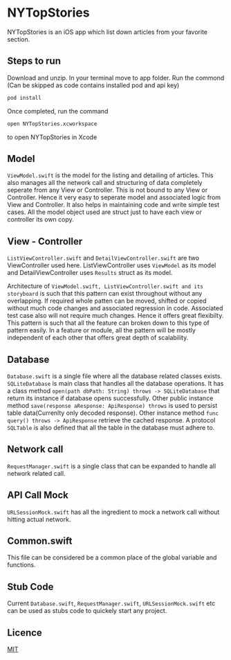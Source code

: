 

#  NYTopStories

NYTopStories is an iOS app which list down articles from your favorite section.

## Steps to run

Download and unzip. In your terminal move to app folder.
Run the commond (Can be skipped as code contains installed pod and api key)

```bash
pod install
```

Once completed, run the command 

```bash
open NYTopStories.xcworkspace
```

to open NYTopStories in Xcode

## Model
`ViewModel.swift` is the model for the listing and detailing of articles. This also manages all the network call and structuring of data completely seperate from any View or Controller.  This is not bound to any View or Controller. Hence it very easy to seperate model and associated logic from View and Controller. It also helps  in maintaining code and write simple test cases. All the model object used are struct just to have each view or controller its own copy.


##  View - Controller
`ListViewController.swift` and `DetailViewController.swift` are two ViewController used here. ListViewController uses `ViewModel` as its model and DetailViewController uses `Results` struct as its model. 

Architecture of `ViewModel.swift, ListViewController.swift and its storyboard` is such that this pattern can exist throughout without any overlapping. If required whole patten can be moved, shifted or copied without much code changes and associated regression in code. Associated test case also will not require much changes. Hence it offers great flexibilty. This pattern is such that all the feature can broken down to this type of pattern easily. In a feature or module, all the pattern will be mostly independent of each other that offers great depth of scalability.

## Database
`Database.swift` is a single file where all the database related classes exists. `SQLiteDatabase` is main class that handles all the database operations.
It has a class method `open(path dbPath: String) throws -> SQLiteDatabase` that return its instance if database opens successfully. Other public instance method `save(response aResponse: ApiResponse) throws`  is used to persist table data(Currenlty only decoded response). Other instance method `func query() throws -> ApiResponse` retrieve the cached response. A protocol `SQLTable` is also defined that all the table in the database must adhere to. 

## Network call
`RequestManager.swift` is a single class that can be expanded to handle all network related call.

## API Call Mock
`URLSessionMock.swift` has all the ingredient to mock a network call without hitting actual network.

## Common.swift
This file can be considered be a common place of the global variable and functions.

## Stub Code
Current `Database.swift`, `RequestManager.swift`, `URLSessionMock.swift` etc can be used as stubs code to quickely start any project.

## Licence
[MIT](https://choosealicense.com/licenses/mit/)
